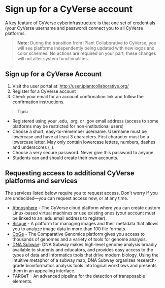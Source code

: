 # Sign up for a CyVerse account 

A key feature of CyVerse cyberinfrastructure is that one set of credentials (your CyVerse username and password) connect you to all CyVerse platforms. 

> **Note:** During the transition from iPlant Collaborative to CyVerse, you will see platforms independently being updated with new logos and color schemes. No actions are required on your part; these changes will not alter system functionalities. 


## Sign up for a CyVerse Account

1. Visit the user portal at: http://user.iplantcollaborative.org/
2. Register for a CyVerse account
3. Check your email for an account confirmation link and follow the confirmation instructions. 

> **Tips:** 
* Registered using your .edu, .org, or .gov email address (access to some platforms may be restricted for non-institutional users)
* Choose a short, easy-to-remember username.   Username must be lowercase and have at least 3 characters. First character must be a lowercase letter. May only contain lowercase letters, numbers, dashes and underscores (_). 
* Choose a very secure password. Never give this password to anyone. 
* Students can and should create their own accounts. 


## Requesting access to additional CyVerse platforms and services

The services listed below require you to request access. Don't worry if you are undecided—you can request access now, or at any time.

- [Atmosphere](http://www.cyverse.org/atmosphere) - The CyVerse cloud platform where you can create custom Linux-based virtual machines or use existing ones (your account must be linked to an .edu email address to register).
- [Bisque](http://www.cyverse.org/bisque) - A platform for managing images and their metadata that allows you to analyze image data in more than 100 file formats.
- [CoGe](https://genomevolution.org/coge/) - The Comparative Genomics platform gives you access to thousands of genomes and a variety of tools for genome analysis.
- [DNA Subway](http://www.cyverse.org/dna-subway)- DNA Subway makes high-level genome analysis broadly available to students and educators, and provides easy access to the types of data and informatics tools that drive modern biology. Using the intuitive metaphor of a subway map, DNA Subway organizes research-grade bioinformatics analysis tools into logical workflows and presents them in an appealing interface.
- TARGeT - An advanced pipeline for the detection of transposable elements.

